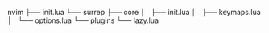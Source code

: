 nvim
├── init.lua
└── surrep
    ├── core
    │   ├── init.lua
    │   ├── keymaps.lua
    │   └── options.lua
    └── plugins
        └── lazy.lua
